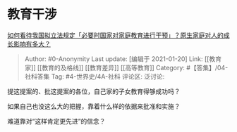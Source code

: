 # 教育干涉
[如何看待我国拟立法规定「必要时国家对家庭教育进行干预」？原生家庭对人的成长影响有多大？](https://www.zhihu.com/question/440252340/answer/1687736889)

> Author: #0-Anonymity
> Last update: [编辑于 2021-01-20]
> Link: [[教育家]] [[教育的及格线]] [[教育差异]] [[高等教育]]
> Category: #【答集】/04-社科答集
> Tag: #4-世界史/4A-社科
> 评论区:
> 泛讨论:

提这提案的、批这提案的各位，自己家的子女教育得够成功吗？

如果自己也没这么大的把握，靠着什么样的依据来批准和实施？

难道靠对“这样肯定更先进”的信念？
